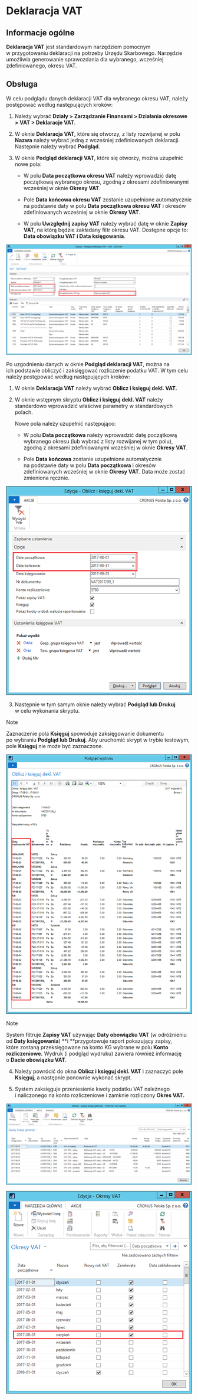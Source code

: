 # Deklaracja VAT  

## Informacje ogólne

**Deklaracja VAT** jest standardowym narzędziem pomocnym w przygotowaniu
deklaracji na potrzeby Urzędu Skarbowego. Narzędzie umożliwia
generowanie sprawozdania dla wybranego, wcześniej zdefiniowanego, okresu
VAT.

## Obsługa

W celu podglądu danych deklaracji VAT dla wybranego okresu VAT, należy
postępować według następujących kroków:

1.  Należy wybrać **Działy \> Zarządzanie Finansami \> Działania
    okresowe \> VAT \> Deklaracje VAT**.

2.  W oknie **Deklaracja VAT,** które się otworzy, z listy rozwijanej
    w polu **Nazwa** należy wybrać jedną z wcześniej zdefiniowanych
    deklaracji. Następnie należy wybrać **Podgląd**.

3.  W oknie **Podgląd deklaracji VAT**, które się otworzy, można
    uzupełnić nowe pola:

    -   W polu **Data początkowa okresu VAT** należy wprowadzić datę
         początkową wybranego okresu, zgodną z okresami zdefiniowanymi
         wcześniej w oknie **Okresy VAT**.
    
    -   Pole **Data końcowa okresu VAT** zostanie uzupełnione automatycznie
         na podstawie daty w polu **Data początkowa okresu VAT** i okresów
         zdefiniowanych wcześniej w oknie **Okresy VAT**.
    
    -   W polu **Uwzględnij zapisy VAT** należy wybrać datę w oknie **Zapisy
         VAT**, na którą będzie zakładany filtr okresu VAT. Dostępne opcje
         to: **Data obowiązku VAT i Data księgowania**.

  ![](media/image106.png)

Po uzgodnieniu danych w oknie **Podgląd deklaracji VAT**, można na
ich podstawie obliczyć i zaksięgować rozliczenie podatku VAT. W tym celu
należy postępować według następujących kroków:

1.  W oknie **Deklaracja VAT** należy wybrać **Oblicz i księguj dekl.
    VAT.**

2.  W oknie wstępnym skryptu **Oblicz i księguj dekl. VAT** należy
    standardowo wprowadzić właściwe parametry w standardowych polach.

    Nowe pola należy uzupełnić następująco:

    -   W polu **Data początkowa** należy wprowadzić datę początkową
        wybranego okresu (lub wybrać z listy rozwijanej w tym polu),
        zgodną z okresami zdefiniowanymi wcześniej w oknie **Okresy VAT**.
    
    -   Pole **Data końcowa** zostanie uzupełnione automatycznie
        na podstawie daty w polu **Data początkowa** i okresów
        zdefiniowanych wcześniej w oknie **Okresy VAT**. Data może zostać
        zmieniona ręcznie.

  ![](media/image107.png)

3.  Następnie w tym samym oknie należy wybrać **Podgląd lub Drukuj**
    w celu wykonania skryptu.

>[!NOTE]
>Zaznaczenie pola **Księguj** spowoduje zaksięgowanie
dokumentu po wybraniu **Podgląd lub Drukuj**. Aby uruchomić skrypt
w trybie testowym, pole **Księguj** nie może być zaznaczone.

  ![](media/image108.png)

>[!NOTE]
>System filtruje **Zapisy VAT** używając **Daty obowiązku
VAT** (w odróżnieniu od **Daty księgowania**) **i **przygotowuje
raport pokazujący zapisy, które zostaną przeksięgowane na konto KG
wybrane w polu **Konto rozliczeniowe.** Wydruk (i podgląd wydruku)
zawiera również informację o **Dacie obowiązku VAT**.

4.  Należy powrócić do okna **Oblicz i księguj dekl. VAT** i zaznaczyć
     pole **Księguj**, a następnie ponownie wykonać skrypt.

5.  System zaksięguje przeniesienie kwoty podatku VAT należnego
     i naliczonego na konto rozliczeniowe i zamknie rozliczony **Okres
     VAT.**

  ![](media/image109.png)

  ![](media/image110.png)

